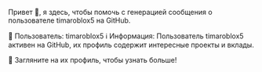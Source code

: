 Привет 👋, я здесь, чтобы помочь с генерацией сообщения о пользователе timaroblox5 на GitHub.

👤 Пользователь: timaroblox5
ℹ️ Информация: Пользователь timaroblox5 активен на GitHub, их профиль содержит интересные проекты и вклады.

🔗 Загляните на их профиль, чтобы узнать больше!
